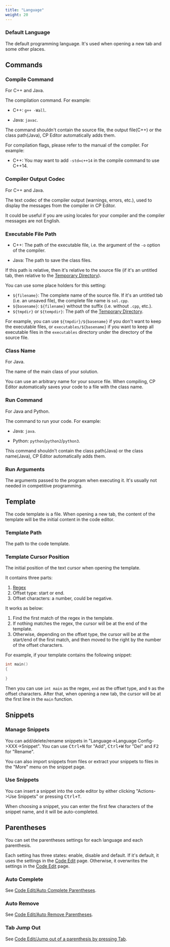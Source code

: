 ```yaml
---
title: "Language"
weight: 20
---
```


### Default Language

The default programming language. It's used when opening a new tab and some other places.

## Commands

### Compile Command

For C++ and Java.

The compilation command. For example:

-   C++: `g++ -Wall`.

-   Java: `javac`.

The command shouldn't contain the source file, the output file(C++) or the class path(Java), CP Editor automatically adds them.

For compilation flags, please refer to the manual of the compiler. For example:

-   C++: You may want to add `-std=c++14` in the compile command to use C++14.

### Compiler Output Codec

For C++ and Java.

The text codec of the compiler output (warnings, errors, etc.), used to display the messages from the compiler in CP Editor.

It could be useful if you are using locales for your compiler and the compiler messages are not English.

### Executable File Path

-   C++: The path of the executable file, i.e. the argument of the `-o` option of the compiler.

-   Java: The path to save the class files.

If this path is relative, then it's relative to the source file (if it's an untitled tab, then relative to the [Temporary Directory](../general/\_index.ru.md#temporary-directory)).

You can use some place holders for this setting:

-   `${filename}`: The complete name of the source file. If it's an untitled tab (i.e. an unsaved file), the complete file name is `sol.cpp`.
-   `${basename}`: `${filename}` without the suffix (i.e. without `.cpp`, etc.).
-   `${tmpdir}` or `${tempdir}`: The path of the [Temporary Directory](../general/\_index.ru.md#temporary-directory).

For example, you can use `${tmpdir}/${basename}` if you don't want to keep the executable files, or `executables/${basename}` if you want to keep all executable files in the `executables` directory under the directory of the source file.

### Class Name

For Java.

The name of the main class of your solution.

You can use an arbitrary name for your source file. When compiling, CP Editor automatically saves your code to a file with the class name.

### Run Command

For Java and Python.

The command to run your code. For example:

-   Java: `java`.

-   Python: `python`/`python2`/`python3`.

This command shouldn't contain the class path(Java) or the class name(Java), CP Editor automatically adds them.

### Run Arguments

The arguments passed to the program when executing it. It's usually not needed in competitive programming.

## Template

The code template is a file. When opening a new tab, the content of the template will be the initial content in the code editor.

### Template Path

The path to the code template.

### Template Cursor Position

The initial position of the text cursor when opening the template.

It contains three parts:

1.  [Regex](../general/\_index.ru.md#regular-expression)
2.  Offset type: start or end.
3.  Offset characters: a number, could be negative.

It works as below:

1.  Find the first match of the regex in the template.
2.  If nothing matches the regex, the cursor will be at the end of the template.
3.  Otherwise, depending on the offset type, the cursor will be at the start/end of the first match, and then moved to the right by the number of the offset characters.

For example, if your template contains the following snippet:

```cpp
int main()
{
    
}
```

Then you can use `int main` as the regex, `end` as the offset type, and `9` as the offset characters. After that, when opening a new tab, the cursor will be at the first line in the `main` function.

## Snippets

### Manage Snippets

You can add/delete/rename snippets in "Language->Language Config->XXX->Snippet". You can use <kbd>Ctrl+N</kbd> for "Add", <kbd>Ctrl+W</kbd> for "Del" and <kbd>F2</kbd> for "Rename".

You can also import snippets from files or extract your snippets to files in the "More" menu on the snippet page.

### Use Snippets

You can insert a snippet into the code editor by either clicking "Actions->Use Snippets" or pressing <kbd>Ctrl+T</kbd>.

When choosing a snippet, you can enter the first few characters of the snippet name, and it will be auto-completed.

## Parentheses

You can set the parentheses settings for each language and each parenthesis.

Each setting has three states: enable, disable and default. If it's default, it uses the settings in the [Code Edit](../code-edit/\_index.ru.md) page. Otherwise, it overwrites the settings in the [Code Edit](../code-edit/\_index.ru.md) page.

### Auto Complete

See [Code Edit/Auto Complete Parentheses](../code-edit/\_index.ru.md#auto-complete-parentheses).

### Auto Remove

See [Code Edit/Auto Remove Parentheses](../code-edit/\_index.ru.md#auto-remove-parentheses).

### Tab Jump Out

See [Code Edit/Jump out of a parenthesis by pressing Tab](../code-edit/\_index.ru.md#jump-out-of-a-parenthesis-by-pressing-tab).
